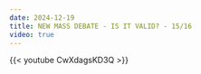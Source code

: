 ```yaml
---
date: 2024-12-19
title: NEW MASS DEBATE - IS IT VALID? - 15/16
video: true
---
```



{{< youtube CwXdagsKD3Q >}}
